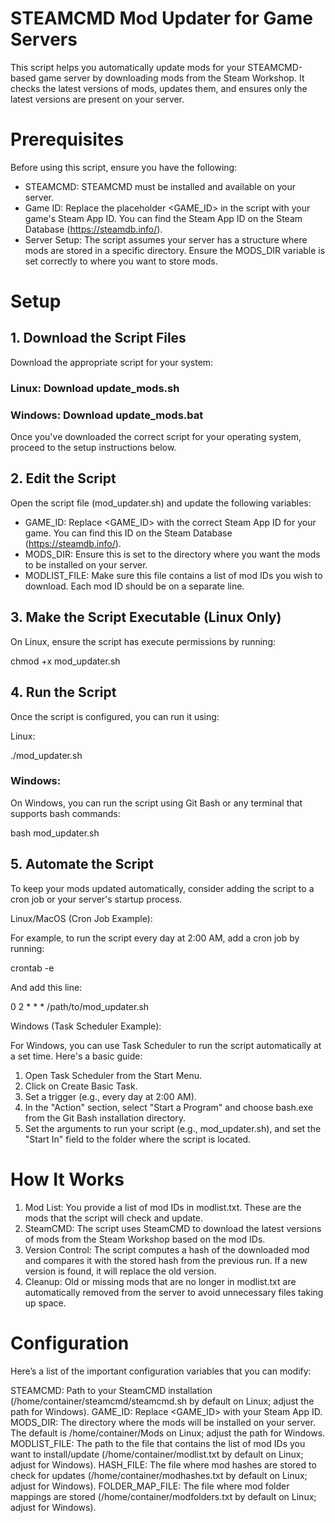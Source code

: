 
# STEAMCMD Mod Updater for Game Servers

This script helps you automatically update mods for your STEAMCMD-based game server by downloading mods from the Steam Workshop. It checks the latest versions of mods, updates them, and ensures only the latest versions are present on your server.

# Prerequisites

Before using this script, ensure you have the following:

- STEAMCMD: STEAMCMD must be installed and available on your server.
- Game ID: Replace the placeholder <GAME_ID> in the script with your game's Steam App ID. You can find the Steam App ID on the Steam Database (https://steamdb.info/).
- Server Setup: The script assumes your server has a structure where mods are stored in a specific directory. Ensure the MODS_DIR variable is set correctly to where you want to store mods.

# Setup

## 1. Download the Script Files

Download the appropriate script for your system:

### Linux: Download update_mods.sh

### Windows: Download update_mods.bat

Once you've downloaded the correct script for your operating system, proceed to the setup instructions below.

## 2. Edit the Script

Open the script file (mod_updater.sh) and update the following variables:

- GAME_ID: Replace <GAME_ID> with the correct Steam App ID for your game. You can find this ID on the Steam Database (https://steamdb.info/).
- MODS_DIR: Ensure this is set to the directory where you want the mods to be installed on your server.
- MODLIST_FILE: Make sure this file contains a list of mod IDs you wish to download. Each mod ID should be on a separate line.

## 3. Make the Script Executable (Linux Only)

On Linux, ensure the script has execute permissions by running:

chmod +x mod_updater.sh

## 4. Run the Script

Once the script is configured, you can run it using:

Linux:

./mod_updater.sh

### Windows:

On Windows, you can run the script using Git Bash or any terminal that supports bash commands:

bash mod_updater.sh

## 5. Automate the Script

To keep your mods updated automatically, consider adding the script to a cron job or your server's startup process.

Linux/MacOS (Cron Job Example):

For example, to run the script every day at 2:00 AM, add a cron job by running:

crontab -e

And add this line:

0 2 * * * /path/to/mod_updater.sh

Windows (Task Scheduler Example):

For Windows, you can use Task Scheduler to run the script automatically at a set time. Here's a basic guide:

1. Open Task Scheduler from the Start Menu.
2. Click on Create Basic Task.
3. Set a trigger (e.g., every day at 2:00 AM).
4. In the "Action" section, select "Start a Program" and choose bash.exe from the Git Bash installation directory.
5. Set the arguments to run your script (e.g., mod_updater.sh), and set the "Start In" field to the folder where the script is located.

# How It Works

1. Mod List: You provide a list of mod IDs in modlist.txt. These are the mods that the script will check and update.
2. SteamCMD: The script uses SteamCMD to download the latest versions of mods from the Steam Workshop based on the mod IDs.
3. Version Control: The script computes a hash of the downloaded mod and compares it with the stored hash from the previous run. If a new version is found, it will replace the old version.
4. Cleanup: Old or missing mods that are no longer in modlist.txt are automatically removed from the server to avoid unnecessary files taking up space.

# Configuration

Here’s a list of the important configuration variables that you can modify:

STEAMCMD: Path to your SteamCMD installation (/home/container/steamcmd/steamcmd.sh by default on Linux; adjust the path for Windows).
GAME_ID: Replace <GAME_ID> with your Steam App ID.
MODS_DIR: The directory where the mods will be installed on your server. The default is /home/container/Mods on Linux; adjust the path for Windows.
MODLIST_FILE: The path to the file that contains the list of mod IDs you want to install/update (/home/container/modlist.txt by default on Linux; adjust for Windows).
HASH_FILE: The file where mod hashes are stored to check for updates (/home/container/modhashes.txt by default on Linux; adjust for Windows).
FOLDER_MAP_FILE: The file where mod folder mappings are stored (/home/container/modfolders.txt by default on Linux; adjust for Windows).
